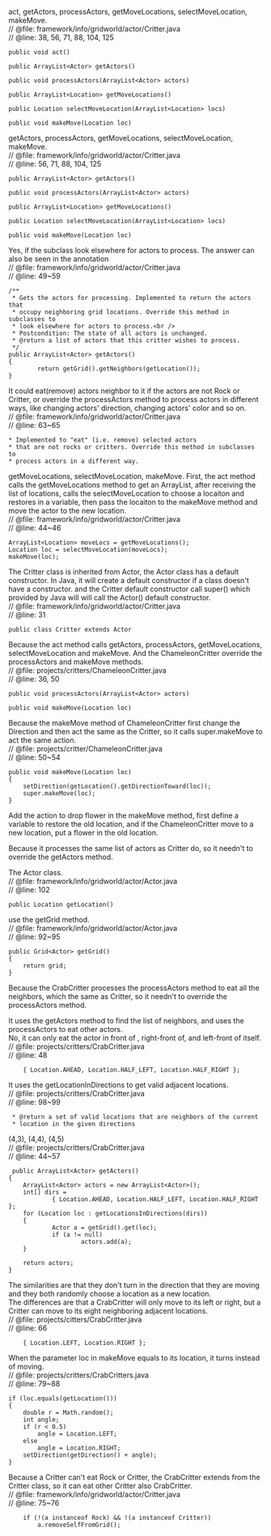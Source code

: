 act, getActors, processActors, getMoveLocations, selectMoveLocation, makeMove.  
// @file: framework/info/gridworld/actor/Critter.java  
// @line: 38, 56, 71, 88, 104, 125  
```
public void act()

public ArrayList<Actor> getActors()

public void processActors(ArrayList<Actor> actors)

public ArrayList<Location> getMoveLocations()

public Location selectMoveLocation(ArrayList<Location> locs)

public void makeMove(Location loc)

```

getActors, processActors, getMoveLocations, selectMoveLocation, makeMove.  
// @file: framework/info/gridworld/actor/Critter.java  
// @line: 56, 71, 88, 104, 125  
```
public ArrayList<Actor> getActors()

public void processActors(ArrayList<Actor> actors)

public ArrayList<Location> getMoveLocations()

public Location selectMoveLocation(ArrayList<Location> locs)

public void makeMove(Location loc)

```


Yes, if the subclass look elsewhere for actors to process. The answer can also be seen in the annotation    
// @file: framework/info/gridworld/actor/Critter.java  
// @line: 49~59  
```
/**
 * Gets the actors for processing. Implemented to return the actors that
 * occupy neighboring grid locations. Override this method in subclasses to
 * look elsewhere for actors to process.<br />
 * Postcondition: The state of all actors is unchanged.
 * @return a list of actors that this critter wishes to process.
 */
public ArrayList<Actor> getActors()
{
        return getGrid().getNeighbors(getLocation());
}
```

It could eat(remove) actors neighbor to it if the actors are not Rock or Critter, or override the processActors method to process actors in different ways, like changing actors' direction, changing actors' color and so on.  
// @file: framework/info/gridworld/actor/Critter.java  
// @line: 63~65  
```
* Implemented to "eat" (i.e. remove) selected actors
* that are not rocks or critters. Override this method in subclasses to
* process actors in a different way. 
```

getMoveLocations, selectMoveLocation, makeMove. First, the act method calls the getMoveLocations method to get an ArrayList<Location>, after receiving the list of locations, calls the selectMoveLocation to choose a locaiton and restores in a variable, then pass the locaiton to the makeMove method and move the actor to the new location.   
// @file: framework/info/gridworld/actor/Critter.java  
// @line: 44~46   
```
ArrayList<Location> moveLocs = getMoveLocations();
Location loc = selectMoveLocation(moveLocs);
makeMove(loc);  
```

The Critter class is inherited from Actor, the Actor class has a default constructor. In Java, it will create a default constructor if a class doesn't have a constructor. and the Critter default constructor call super() which provided by Java will will call the Actor() default constructor.  
// @file: framework/info/gridworld/actor/Critter.java  
// @line: 31  
```
public class Critter extends Actor
```

Because the act method calls getActors, processActors, getMoveLocations, selectMoveLocation and makeMove. And the ChameleonCritter override the processActors and makeMove methods.  
// @file: projects/critters/ChameleonCritter.java  
// @line: 36, 50  
```
public void processActors(ArrayList<Actor> actors)

public void makeMove(Location loc)
```

Because the makeMove method of ChameleonCritter first change the Direction and then act the same as the Critter, so it calls super.makeMove to act the same action.  
// @file: projects/critter/ChameleonCritter.java  
// @line: 50~54  
```
public void makeMove(Location loc)
{
    setDirection(getLocation().getDirectionToward(loc));
    super.makeMove(loc);
}
```

Add the action to drop flower in the makeMove method, first define a variable to restore the old location, and if the ChameleonCritter move to a new location, put a flower in the old location.  


Because it processes the same list of actors as Critter do, so it needn't to override the getActors method.  

The Actor class.  
// @file: framework/info/gridworld/actor/Actor.java  
// @line: 102  
```
public Location getLocation()
```


use the getGrid method.  
// @file: framework/info/gridworld/actor/Actor.java  
// @line: 92~95  
```
public Grid<Actor> getGrid()
{
    return grid;
}
```


Because the CrabCritter processes the processActors method to eat all the neighbors, which the same as Critter, so it needn't to override the processActors method.  

It uses the getActors method to find the list of neighbors, and uses the processActors to eat other actors.  
No, it can only eat the actor in front of , right-front of, and left-front of itself.  
// @file: projects/critters/CrabCritter.java  
// @line: 48  
```
    { Location.AHEAD, Location.HALF_LEFT, Location.HALF_RIGHT };
```

It uses the getLocationInDirections to get valid adjacent locations.  
// @file: projects/critters/CrabCritter.java  
// @line: 98~99  
```
 * @return a set of valid locations that are neighbors of the current
 * location in the given directions
```

(4,3), (4,4), (4,5)  
// @file: projects/critters/CrabCritter.java  
// @line: 44~57  
```
 public ArrayList<Actor> getActors()
{
    ArrayList<Actor> actors = new ArrayList<Actor>();
    int[] dirs =
            { Location.AHEAD, Location.HALF_LEFT, Location.HALF_RIGHT };
    for (Location loc : getLocationsInDirections(dirs))
    {
            Actor a = getGrid().get(loc);
            if (a != null)
                    actors.add(a);
    }

    return actors;
}
```

The similarities are that they don't turn in the direction that they are moving and they both randomly choose a location as a new location.  
The differences are that a CrabCritter will only move to its left or right, but a Critter can move to its eight neighboring adjacent locations.  
// @file: projects/citters/CrabCritter.java  
// @line: 66 
```
    { Location.LEFT, Location.RIGHT };
```


When the parameter loc in makeMove equals to its location, it turns instead of moving.  
// @file: projects/critters/CrabCritters.java  
// @line: 79~88  
```
if (loc.equals(getLocation()))
{
    double r = Math.random();
    int angle;
    if (r < 0.5)
        angle = Location.LEFT;
    else
        angle = Location.RIGHT;
    setDirection(getDirection() + angle);
}
```

Because a Critter can't eat Rock or Critter, the CrabCritter extends from the Critter class, so it can eat other Critter also CrabCritter.  
// @file: framework/info/gridworld/actor/Critter.java  
// @line: 75~76  
```
    if (!(a instanceof Rock) && !(a instanceof Critter))
        a.removeSelfFromGrid();
```

